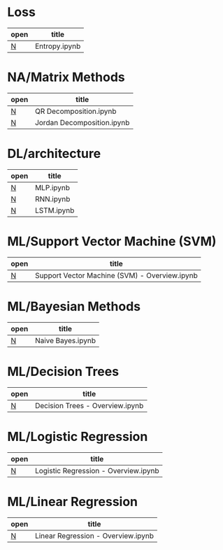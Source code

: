 # Loss
|                                                  open                                                   |     title     |
|---------------------------------------------------------------------------------------------------------|---------------|
| [N](https://nbviewer.org/github/CarterMcClellan/Machine-Learning-Basics/blob/master/Loss/Entropy.ipynb) | Entropy.ipynb |
# NA/Matrix Methods
|                                                                 open                                                                  |           title            |
|---------------------------------------------------------------------------------------------------------------------------------------|----------------------------|
| [N](https://nbviewer.org/github/CarterMcClellan/Machine-Learning-Basics/blob/master/NA/Matrix%20Methods/QR%20Decomposition.ipynb)     | QR Decomposition.ipynb     |
| [N](https://nbviewer.org/github/CarterMcClellan/Machine-Learning-Basics/blob/master/NA/Matrix%20Methods/Jordan%20Decomposition.ipynb) | Jordan Decomposition.ipynb |
# DL/architecture
|                                                      open                                                       |   title    |
|-----------------------------------------------------------------------------------------------------------------|------------|
| [N](https://nbviewer.org/github/CarterMcClellan/Machine-Learning-Basics/blob/master/DL/architecture/MLP.ipynb)  | MLP.ipynb  |
| [N](https://nbviewer.org/github/CarterMcClellan/Machine-Learning-Basics/blob/master/DL/architecture/RNN.ipynb)  | RNN.ipynb  |
| [N](https://nbviewer.org/github/CarterMcClellan/Machine-Learning-Basics/blob/master/DL/architecture/LSTM.ipynb) | LSTM.ipynb |
# ML/Support Vector Machine (SVM)
|                                                                                        open                                                                                        |                     title                     |
|------------------------------------------------------------------------------------------------------------------------------------------------------------------------------------|-----------------------------------------------|
| [N](https://nbviewer.org/github/CarterMcClellan/Machine-Learning-Basics/blob/master/ML/Support%20Vector%20Machine%20(SVM)/Support%20Vector%20Machine%20(SVM)%20-%20Overview.ipynb) | Support Vector Machine (SVM) - Overview.ipynb |
# ML/Bayesian Methods
|                                                              open                                                              |       title       |
|--------------------------------------------------------------------------------------------------------------------------------|-------------------|
| [N](https://nbviewer.org/github/CarterMcClellan/Machine-Learning-Basics/blob/master/ML/Bayesian%20Methods/Naive%20Bayes.ipynb) | Naive Bayes.ipynb |
# ML/Decision Trees
|                                                                      open                                                                      |              title              |
|------------------------------------------------------------------------------------------------------------------------------------------------|---------------------------------|
| [N](https://nbviewer.org/github/CarterMcClellan/Machine-Learning-Basics/blob/master/ML/Decision%20Trees/Decision%20Trees%20-%20Overview.ipynb) | Decision Trees - Overview.ipynb |
# ML/Logistic Regression
|                                                                           open                                                                           |                title                 |
|----------------------------------------------------------------------------------------------------------------------------------------------------------|--------------------------------------|
| [N](https://nbviewer.org/github/CarterMcClellan/Machine-Learning-Basics/blob/master/ML/Logistic%20Regression/Logistic%20Regression%20-%20Overview.ipynb) | Logistic Regression - Overview.ipynb |
# ML/Linear Regression
|                                                                         open                                                                         |               title                |
|------------------------------------------------------------------------------------------------------------------------------------------------------|------------------------------------|
| [N](https://nbviewer.org/github/CarterMcClellan/Machine-Learning-Basics/blob/master/ML/Linear%20Regression/Linear%20Regression%20-%20Overview.ipynb) | Linear Regression - Overview.ipynb |

